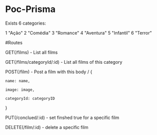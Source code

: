# Poc-Prisma

Exists 6 categories: 

1	"Ação"
2	"Comédia"
3	"Romance"
4	"Aventura"
5	"Infantil"
6	"Terror"

#Routes

GET(/films) - List all films

GET(/films/categoryId/:id) - List all films of this category

POST(/film) - Post a film with this body
/
  {
  
    name: name,
    
    image: image,
    
    categoryId: categoryID
  }
  
PUT(/conclued/:id) - set finshed true for a specific film

DELETE(/film/:id) - delete a specific film
